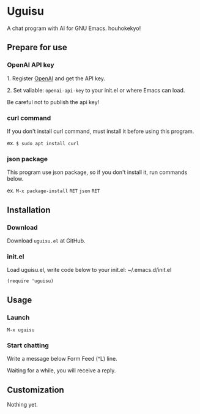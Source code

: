 # Uguisu
A chat program with AI for GNU Emacs. houhokekyo!

## Prepare for use

### OpenAI API key

1\. Register [OpenAI](https://platform.openai.com/) and get the API key.

2\. Set valiable: `openai-api-key` to your init.el or where Emacs can load.

Be careful not to publish the api key!

### curl command

If you don't install curl command, must install it before using this program.

ex. `$ sudo apt install curl`

### json package

This program use json package, so if you don't install it, run commands below.

ex. `M-x package-install` `RET` `json` `RET`

## Installation

### Download

Download `uguisu.el` at GitHub.

### init.el

Load uguisu.el, write code below to your init.el: ~/.emacs.d/init.el

```
(require 'uguisu)
```

## Usage

### Launch

`M-x uguisu`

### Start chatting

Write a message below Form Feed (^L) line.

Waiting for a while, you will receive a reply.

## Customization

Nothing yet.
